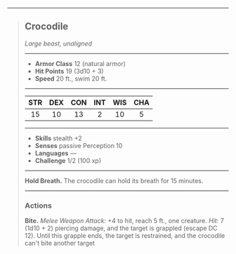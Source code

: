 ***
> ## Crocodile
> *Large beast, unaligned*
> 
> ***
> 
> - **Armor Class** 12 (natural armor)
> - **Hit Points** 19 (3d10 + 3)
> - **Speed** 20 ft., swim 20 ft.
> 
> ***
> 
> |STR|DEX|CON|INT|WIS|CHA|
> |:---:|:---:|:---:|:---:|:---:|:---:|
> |15|10|13|2|10|5|
> 
> ***
> 
> - **Skills** stealth +2
> - **Senses** passive Perception 10
> - **Languages** —
> - **Challenge** 1/2 (100 xp)
> 
> ***
> 
> **Hold Breath.** The crocodile can hold its breath for 15 minutes.
> 
> ***
> 
> ### Actions
> **Bite.** *Melee Weapon Attack:* +4 to hit, reach 5 ft., one creature. *Hit:* 7 (1d10 + 2) piercing damage, and the target is grappled (escape DC 12). Until this grapple ends, the target is restrained, and the crocodile can't bite another target